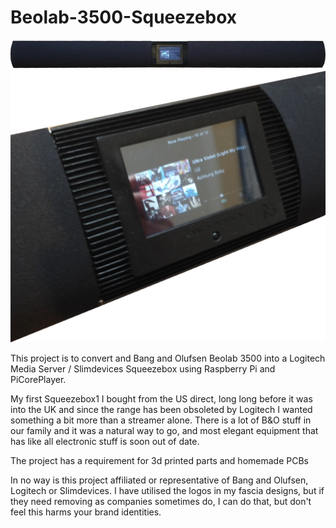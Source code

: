 # Beolab-3500-Squeezebox

![Alt text](./ImageHighRes.jpg?raw=true "Beo3500 Squeezebox")
![Alt text](./Image2HighRes.jpg?raw=true "Beo3500 Squeezebox")

This project is to convert and Bang and Olufsen Beolab 3500 into a Logitech Media Server / Slimdevices Squeezebox using Raspberry Pi and PiCorePlayer.

My first Squeezebox1 I bought from the US direct, long long before it was into the UK and since the range has been obsoleted by Logitech I wanted something a bit more than a streamer alone. There is a lot of B&O stuff in our family and it was a natural way to go, and most elegant equipment that has like all electronic stuff is soon out of date.

The project has a requirement for 3d printed parts and homemade PCBs

In no way is this project affiliated or representative of Bang and Olufsen, Logitech or Slimdevices. I have utilised the logos in my fascia designs, but if they need removing as companies sometimes do, I can do that, but don't feel this harms your brand identities. 




